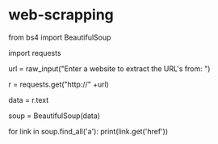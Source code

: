# web-scrapping
from bs4 import BeautifulSoup

import requests

url = raw_input("Enter a website to extract the URL's from: ")

r  = requests.get("http://" +url)

data = r.text

soup = BeautifulSoup(data)

for link in soup.find_all('a'):
    print(link.get('href'))
